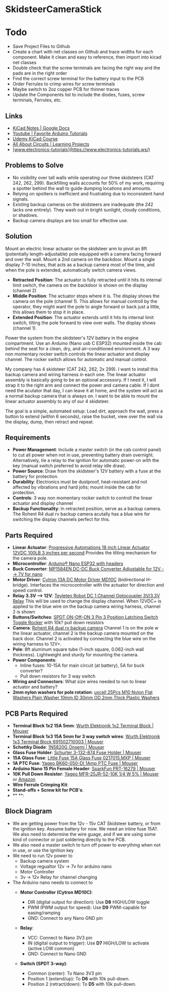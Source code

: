 # SkidsteerCameraStick

# Todo
* Save Project Files to Github
* Create a chart with net classes on Github and trace widths for each component. Make it clean and easy to reference, then import into kicad net classes
* Double check that the screw terminals are facing the right way and the pads are in the right order
* Find the correct screw terminal for the battery input to the PCB
* Order Ferrules to crimp wires for screw terminals
* Maybe switch to 2oz copper PCB for thinner traces
* Update the Components list to include the diodes, fuses, screw terminals, Ferrules, etc.


## Links
* [KiCad Notes | Google Docs](https://docs.google.com/document/d/1usLAj8TeU9ySPlYqQSOAUMu8hb1_OTA7hICEiQGOk0k/edit?usp=sharing)
* [Youtube | Favorite Arduino Tutorials](https://youtube.com/playlist?list=PLyKjpU5lY5xfGhrxrlotU2c3Mt58I1N_h&si=k3vkIwTQYjMZBtbj)
* [Udemy KiCad Course](https://www.udemy.com/course/kicad-like-a-pro-3e/learn/lecture/28807802#overview)
* [All About Circuits | Learning Projects](https://www.allaboutcircuits.com/textbook/experiments/)
* [www.electronics-tutorials](https://www.electronics-tutorials.ws/)

## Problems to Solve
- No visibility over tall walls while operating our three skidsteers (CAT 242, 262, 299). Backfilling walls accounts for 50% of my work, requiring a spotter behind the wall to guide dumping locations and amounts.
- Relying on spotters is inefficient and frustrating due to inconsistent hand signals.
- Existing backup cameras on the skidsteers are inadequate (the 242 lacks one entirely). They wash out in bright sunlight, cloudy conditions, or shadows.
- Backup camera displays are too small for effective use.

## Solution
Mount an electric linear actuator on the skidsteer arm to pivot an 8ft (potentially length-adjustable) pole equipped with a camera facing forward and over the wall. Mount a 2nd camera on the backdoor. Mount a single display 7-10 inches, that acts as a backup camera most of the time, and when the pole is extended, automatically switch camera views.

- **Retracted Position**: The actuator is fully retracted until it hits its internal limit switch, the camera on the backdoor is shown on the display (channel 2)
- **Middle Position**: The actuator stops where it is. The display shows the camera on the pole (channel 1). This allows for manual controll by the operator, they might want the pole to angle forward or back just a little, this allows them to stop it in place.
- **Extended Position**: The actuator extends until it hits its internal limit switch, tilting the pole forward to view over walls. The display shows (channel 1).

Power the system from the skidsteer's 12V battery in the engine compartment. Use an Arduino (Nano usb C ESP32) mounted inside the cab behind the seat for a clean, dry, and air-conditioned environment. A 3 way non momentary rocker switch controls the linear actuator and display channel. The rocker switch allows for automatic and manual control.

My company has 4 skidsteer (CAT 242, 262, 2x 299). I want to install this backup camera and wiring harness in each one. The linear actuator assembly is basically going to be an optional accessory. If I need it, I will strap it to the right arm and connect the power and camera cable. If I dont need the acutator that day, I can leave it at home, and the system will act as a normal backup camera that is always on. I want to be able to mount the linear actuator assembly to any of our 4 skidsteer.

The goal is a simple, automated setup: Load dirt, approach the wall, press a button to extend (within 6 seconds), raise the bucket, view over the wall via the display, dump, then retract and repeat.

## Requirements
- **Power Management**: Include a master switch (in the cab control panel) to cut all power when not in use, preventing battery drain overnight. Alternatively, tie a relay to the ignition for automatic power-on with the key (manual switch preferred to avoid relay idle draw).
- **Power Source**: Draw from the skidsteer's 12V battery with a fuse at the battery for protection.
- **Durability**: Electronics must be dustproof, heat-resistant and not affected by vibrations and hard jolts; mount inside the cab for protection.
- **Controls**: 3 way non momentary rocker switch to controll the linear actuator and display channel
- **Backup Functionality**: In retracted position, serve as a backup camera. The Rohent R4 dual rv backup camera acutally has a blue wire for switching the display channels perfect for this.

## Parts Required
- **Linear Actuator**: [Progressive Automations 18 inch Linear Actuator 12VDC 100LB 3 inches per second](https://www.progressiveautomations.com/products/linear-actuator-ip66?variant=18277292638275) Provides the tilting mechanism for the camera pole.
- **Microcontroller**: [Arduino® Nano ESP32 with headers](https://store.arduino.cc/products/nano-esp32-with-headers?srsltid=AfmBOopsVC_qkmjf2s_Hj-NHDhS9w01Qv0nPDyFWVbaifmIE6gNorpFh)
- **Buck Converter**: [MP1584EN DC-DC Buck Converter Adjustable for 12V --> 7V for nano](https://www.amazon.com/dp/B01MQGMOKI?ref=ppx_yo2ov_dt_b_fed_asin_title&th=1)
- **Motor Driver**: [Cytron 13A DC Motor Driver MD10C](https://www.amazon.com/dp/B07CW3JZDH?ref=ppx_yo2ov_dt_b_fed_asin_title) (bidirectional H-bridge). Interfaces the microcontroller with the actuator for direction and speed control.
- **Relay 3.3V --> 12V**: [Teyleten Robot DC 1 Channel Optocoupler 3V/3.3V Relay](https://www.amazon.com/dp/B07XGZSYJV?ref=ppx_yo2ov_dt_b_fed_asin_title) This will be used to change the display channel. When 12VDC+ is applied to the blue wire on the backup camera wiring harness, channel 2 is shown
- **Buttons/Switches**: [SPDT ON-Off-ON 3 Pin 3 Position Latching Switch Toggle Rocker](https://www.amazon.com/dp/B07D7463T7?ref=ppx_yo2ov_dt_b_fed_asin_title&th=1) with 10k? pull down resistors
- **Camera**: [Rohent R4 dual rv backup camera](https://www.amazon.com/dp/B0C1ZJ63G5?ref=ppx_yo2ov_dt_b_fed_asin_title&th=1) Channel 1 is on the pole w the linear actuator, channel 2 is the backup camera mounted on the back door. Channel 2 is activated by connecting the blue wire on the wiring harness to 12V+. 
- **Pole**: 8ft aluminum square tube (1-inch square, 0.062-inch wall thickness). Lightweight and sturdy for mounting the camera.
- **Power Components**:
  - Inline fuses: 10-15A for main circuit (at battery), 5A for buck converter?
  - Pull down resistors for 3 way switch
- **Wiring and Connectors**: What size wires needed to run to linear actuator and battery?
- **2mm nylon washers for pole rotation**: [uxcell 25Pcs M10 Nylon Flat Washers Plain Washer 10mm ID 30mm OD 2mm Thick Plastic Washers](https://www.amazon.com/uxcell-Washers-Washer-Plastic-Plumbing/dp/B0F1866XB9/ref=sr_1_6?crid=D7TA55NTUPB2&dib=eyJ2IjoiMSJ9.E4peaiHlvUqwkIQZe9oUDEIo6XNfoY2zX8ClIUL0EfRXNAc_fh-UBrXHTdobxFx8UyVgR3lDDLA3dZtv_kb5ZjWZWzbdlaPN_908DT4MgaUmr2X3j3GhfYomMX7eaetQ2Jlxb_NNiatXfpnNMPe49pYDOyJicS4Qss-Guun5xJtrUfiuKw5YD0HfPddwYoUc-F6o1ROO7-dRV_v5FEyRifyp5NFtsLKaoY17kapM7ekJxR6y33gd-KpW9IoEf2olT4bvmETzXNJK1H66cqPVeKuwUmIhydYWVnw4XvZ21F4.JhILD7gJJwecVn5rQwg1O3_5s3Tx7dsRrHov-GOek5E&dib_tag=se&keywords=flat%2Bfender%2Bwasher%2Bnylon%2Bm10&qid=1757287075&s=hi&sprefix=flat%2Bfender%2Bwasher%2Bnylon%2Bm10%2Ctools%2C183&sr=1-6&th=1)

## PCB Parts Required
- **Terminal Block 1x2 15A 5mm**: [Wurth Elektronik 1x2 Terminal Block | Mouser](https://www.mouser.com/ProductDetail/Wurth-Elektronik/691502710002?qs=sGAEpiMZZMvPvGwLNS671%2FDg%252BJKjyQe9HQWNyrv5eM87b8L0XSU4yA%3D%3D)
- **Terminal Block 1x3 15A 5mm  for 3 way switch wires**: [Wurth Elektronik 1x3 Terminal Block 691502710003 | Mouser](https://mou.sr/3W2Yn7l)
- **Schottky Diode**: [1N5820G Onsemi | Mouser](https://www.mouser.com/ProductDetail/onsemi/1N5820G?qs=y2kkmE52mdMaZomtu%252BD%252BfQ%3D%3D)
- **Glass Fuse Holder**: [Schurter 3-132-874 Fuse Holder | Mouser](https://mou.sr/4q52jSB)
- **15A Glass Fuse**: [Little Fuse 15A Glass Fuse 0217015.MXP | Mouser](https://www.mouser.com/ProductDetail/Littelfuse/0217015.MXP?qs=OiFqjYYehYgwRsNUxmXanQ%3D%3D)
- **1A PTC Fuse**: [Yageo BK60-050-DI 1Amp PTC Fuse | Mouser](https://www.mouser.com/ProductDetail/YAGEO/BK60-050-DI?qs=PzGy0jfpSMs7oE%252BTaoZ9Mw%3D%3D)
- **Arduino Nano 15 Pin Female Header**: [SparkFun PRT-16279 | Mouser](https://www.mouser.com/ProductDetail/SparkFun/PRT-16279?qs=vmHwEFxEFR8I6W1vfufYPg%3D%3D)
- **10K Pull Down Resistor**: [Yageo MFR-25JR-52-10K 1/4 W 5% | Mouser](https://www.mouser.com/ProductDetail/YAGEO/MFR-25JR-52-10K?qs=xZ%2FP%252Ba9zWqbHBnqxPK2f8Q%3D%3D) or [Amazon](https://www.amazon.com/E-Projects-10EP51410K0-10k-Resistors-Pack/dp/B00CVZ4DKU?th=1)
- **Wire Ferrule Crimping Kit**: []()
- **Stand-offs + Screw kit for PCB's**: []()
- ** **: []()








## Block Diagram
- We are getting power from the 12v - 15v CAT Skidsteer battery, or from the ignition key. Assume battery for now. We need an inline fuse 15A?. We also need to determine the wire guage, and if we are using some kind of connector or just soldering directly to the PCB.
- We also need a master switch to turn off power to everything when not in use, or use the ignition key
- We need to run 12v power to
  - Backup camera system
  - Voltage regualtor 12v -> 7v for arduino nano
  - Motor Controller
  - 3v -> 12v Relay for channel changing
- The Arduino nano needs to connect to
  - **Motor Controller (Cytron MD10C)**:
    - DIR (digital output for direction): Use **D8** HIGH/LOW toggle
    - PWM (PWM output for speed): Use **D9** PWM-capable for easing/ramping
    - GND: Connect to any Nano GND pin
  
  - **Relay**:
    - VCC: Connect to Nano 3V3 pin
    - IN (digital output to trigger): Use **D7** HIGH/LOW to activate (active LOW common)
    - GND: Connect to Nano GND
  
  - **Switch (SPDT 3-way)**:
    - Common (center): To Nano 3V3 pin
    - Position 1 (extend/up): To **D6** with 10k pull-down.
    - Position 2 (retract/down): To **D5** with 10k pull-down.
